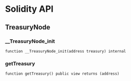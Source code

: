# Solidity API

## TreasuryNode

### __TreasuryNode_init

```solidity
function __TreasuryNode_init(address treasury) internal
```

### getTreasury

```solidity
function getTreasury() public view returns (address)
```

